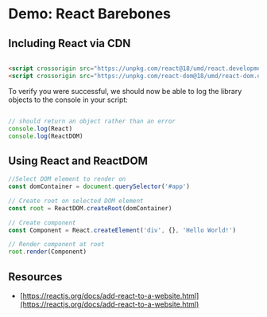 # Demo: React Barebones

## Including React via CDN

``` html

<script crossorigin src="https://unpkg.com/react@18/umd/react.development.js"></script>
<script crossorigin src="https://unpkg.com/react-dom@18/umd/react-dom.development.js"></script> 

```

To verify you were successful, we should now be able to log the library objects to the console in your script:

``` js

// should return an object rather than an error
console.log(React) 
console.log(ReactDOM) 

```

## Using React and ReactDOM

``` js
//Select DOM element to render on
const domContainer = document.querySelector('#app')

// Create root on selected DOM element
const root = ReactDOM.createRoot(domContainer)

// Create component
const Component = React.createElement('div', {}, 'Hello World!')

// Render component at root
root.render(Component)
```

## Resources

* [https://reactjs.org/docs/add-react-to-a-website.html](https://reactjs.org/docs/add-react-to-a-website.html)